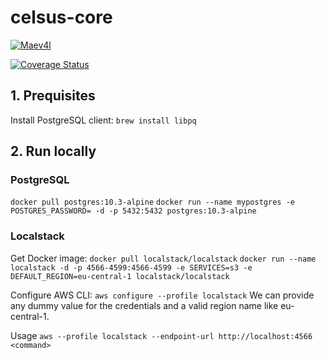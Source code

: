 # celsus-core

[![Maev4l](https://circleci.com/gh/Maev4l/celsus-core.svg?style=shield)](https://app.circleci.com/pipelines/github/Maev4l/celsus-core)

[![Coverage Status](https://coveralls.io/repos/github/Maev4l/celsus-core/badge.svg)](https://coveralls.io/github/Maev4l/celsus-core)

## 1. Prequisites

Install PostgreSQL client: `brew install libpq`

## 2. Run locally

### PostgreSQL

`docker pull postgres:10.3-alpine`
`docker run --name mypostgres -e POSTGRES_PASSWORD= -d -p 5432:5432 postgres:10.3-alpine`

### Localstack

Get Docker image:
`docker pull localstack/localstack`
`docker run --name localstack -d -p 4566-4599:4566-4599 -e SERVICES=s3 -e DEFAULT_REGION=eu-central-1 localstack/localstack`

Configure AWS CLI:
`aws configure --profile localstack`
We can provide any dummy value for the credentials and a valid region name like eu-central-1.

Usage
`aws --profile localstack --endpoint-url http://localhost:4566 <command>`
